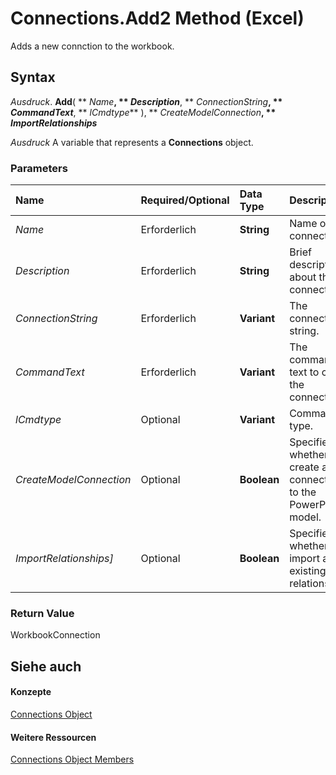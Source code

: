 
# Connections.Add2 Method (Excel)

Adds a new connction to the workbook.


## Syntax

 _Ausdruck_. **Add**( ** _Name_**, ** _Description_**, ** _ConnectionString_**, ** _CommandText_**, ** _lCmdtype_** ), ** _CreateModelConnection_**, ** _ImportRelationships_**

 _Ausdruck_ A variable that represents a **Connections** object.


### Parameters



|**Name**|**Required/Optional**|**Data Type**|**Description**|
|:-----|:-----|:-----|:-----|
| _Name_|Erforderlich|**String**|Name of the connection.|
| _Description_|Erforderlich|**String**|Brief description about the connection.|
| _ConnectionString_|Erforderlich|**Variant**|The connection string.|
| _CommandText_|Erforderlich|**Variant**|The command text to create the connection.|
| _lCmdtype_|Optional|**Variant**|Command type.|
| _CreateModelConnection_|Optional|**Boolean**|Specifies whether to create a connection to the PowerPivot model.|
| _ImportRelationships]_|Optional|**Boolean**|Specifies whether to import any existing relationships.|

### Return Value

WorkbookConnection


## Siehe auch


#### Konzepte


[Connections Object](3320b1cc-2f9d-805e-e506-27164b38d413.md)
#### Weitere Ressourcen


[Connections Object Members](http://msdn.microsoft.com/library/f6f7cbb6-4763-443a-56d8-2787cb067b8b%28Office.15%29.aspx)